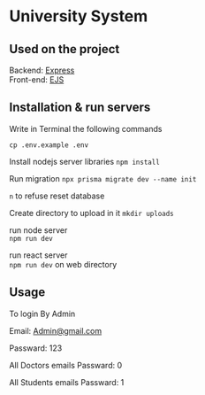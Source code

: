 # University System


## Used on the project

Backend: [Express](https://expressjs.com/)  
Front-end: [EJS](https://ejs.co/)


## Installation & run servers
Write in Terminal the following commands

`cp .env.example .env`

Install nodejs server libraries 
`npm install`

Run migration
`npx prisma migrate dev --name init`

`n` to refuse reset database

Create directory to upload in it 
`mkdir uploads`


run node server  
`npm run dev`  

run react server  
`npm run dev` on web directory 

## Usage

To login By Admin 

Email: Admin@gmail.com

Passward: 123

All Doctors emails Passward: 0

All Students emails Passward: 1

